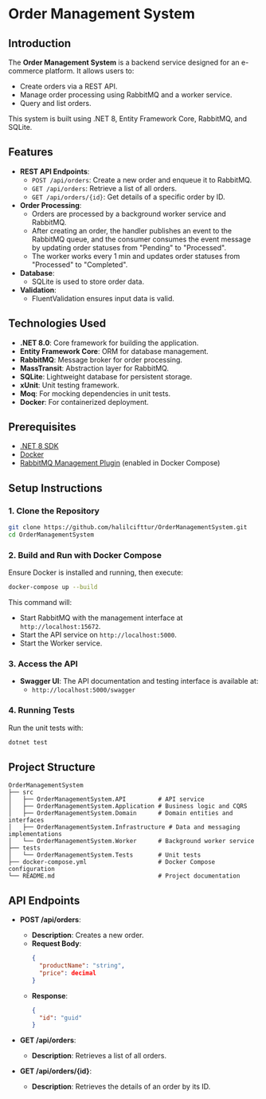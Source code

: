 # Order Management System

## Introduction

The **Order Management System** is a backend service designed for an e-commerce platform. It allows users to:

- Create orders via a REST API.
- Manage order processing using RabbitMQ and a worker service.
- Query and list orders.

This system is built using .NET 8, Entity Framework Core, RabbitMQ, and SQLite.

## Features

- **REST API Endpoints**:
  - `POST /api/orders`: Create a new order and enqueue it to RabbitMQ.
  - `GET /api/orders`: Retrieve a list of all orders.
  - `GET /api/orders/{id}`: Get details of a specific order by ID.
- **Order Processing**:
  - Orders are processed by a background worker service and RabbitMQ.
  - After creating an order, the handler publishes an event to the RabbitMQ queue, and the consumer consumes the event message by updating order statuses from "Pending" to "Processed".
  - The worker works every 1 min and updates order statuses from "Processed" to "Completed".
- **Database**:
  - SQLite is used to store order data.
- **Validation**:
  - FluentValidation ensures input data is valid.

## Technologies Used

- **.NET 8.0**: Core framework for building the application.
- **Entity Framework Core**: ORM for database management.
- **RabbitMQ**: Message broker for order processing.
- **MassTransit**: Abstraction layer for RabbitMQ.
- **SQLite**: Lightweight database for persistent storage.
- **xUnit**: Unit testing framework.
- **Moq**: For mocking dependencies in unit tests.
- **Docker**: For containerized deployment.

## Prerequisites

- [.NET 8 SDK](https://dotnet.microsoft.com/download/dotnet/8.0)
- [Docker](https://www.docker.com/)
- [RabbitMQ Management Plugin](http://localhost:15672) (enabled in Docker Compose)

## Setup Instructions

### 1. Clone the Repository

```bash
git clone https://github.com/halilcifttur/OrderManagementSystem.git
cd OrderManagementSystem
```

### 2. Build and Run with Docker Compose

Ensure Docker is installed and running, then execute:

```bash
docker-compose up --build
```

This command will:

- Start RabbitMQ with the management interface at `http://localhost:15672`.
- Start the API service on `http://localhost:5000`.
- Start the Worker service.

### 3. Access the API

- **Swagger UI**: The API documentation and testing interface is available at:
  - `http://localhost:5000/swagger`

### 4. Running Tests

Run the unit tests with:

```bash
dotnet test
```

## Project Structure

```
OrderManagementSystem
├── src
│   ├── OrderManagementSystem.API         # API service
│   ├── OrderManagementSystem.Application # Business logic and CQRS
│   ├── OrderManagementSystem.Domain      # Domain entities and interfaces
│   ├── OrderManagementSystem.Infrastructure # Data and messaging implementations
│   └── OrderManagementSystem.Worker      # Background worker service
├── tests
│   └── OrderManagementSystem.Tests       # Unit tests
├── docker-compose.yml                    # Docker Compose configuration
└── README.md                             # Project documentation
```

## API Endpoints

- **POST /api/orders**:

  - **Description**: Creates a new order.
  - **Request Body**:
    ```json
    {
      "productName": "string",
      "price": decimal
    }
    ```
  - **Response**:
    ```json
    {
      "id": "guid"
    }
    ```

- **GET /api/orders**:

  - **Description**: Retrieves a list of all orders.

- **GET /api/orders/{id}**:

  - **Description**: Retrieves the details of an order by its ID.

